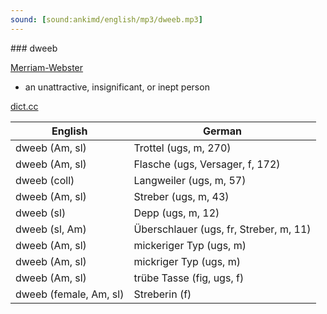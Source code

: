 ```yaml
---
sound: [sound:ankimd/english/mp3/dweeb.mp3]
---
```


\### dweeb

[Merriam-Webster](https://www.merriam-webster.com/dictionary/dweeb)

- an unattractive, insignificant, or inept person

[dict.cc](https://www.dict.cc/dweeb)

| English        | German       |
| -------------- | ------------ |
| dweeb (Am, sl) | Trottel (ugs, m, 270) |
| dweeb (Am, sl) | Flasche (ugs, Versager, f, 172) |
| dweeb (coll) | Langweiler (ugs, m, 57) |
| dweeb (Am, sl) | Streber (ugs, m, 43) |
| dweeb (sl) | Depp (ugs, m, 12) |
| dweeb (sl, Am) | Überschlauer (ugs, fr, Streber, m, 11) |
| dweeb (Am, sl) | mickeriger Typ (ugs, m) |
| dweeb (Am, sl) | mickriger Typ (ugs, m) |
| dweeb (Am, sl) | trübe Tasse (fig, ugs, f) |
| dweeb (female, Am, sl) | Streberin (f) |
